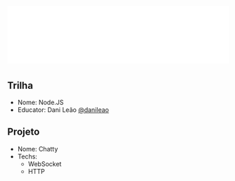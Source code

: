 # ![NLW#05](./.github/nlw.svg)

## Trilha

- Nome: Node.JS
- Educator: Dani Leão [@danileao](https://github.com/danileao)

## Projeto 

- Nome: Chatty
- Techs: 
  - WebSocket
  - HTTP
